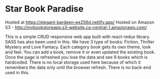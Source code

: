 # Star Book Paradise

Hosted at https://elegant-bardeen-ee256d.netlify.app/
Hosted on Amazon S3 - http://mybookstoreapp.s3-website.ca-central-1.amazonaws.com/

This is a simple CRUD responsive web app built with react-redux library. SASS has also been used in this. We have 3 type of books: Fiction, Thriller Mystery and Love Fantacy. Each category book gets its own theme, look and feel.
You can add a book, remove it or even updated the existing book. Once the page is refreshed you lose the data and see 9 books which is hardcoded. There is no local storage used here because of which it remembers the data only until the browser refresh. There is no back-end used in this.
